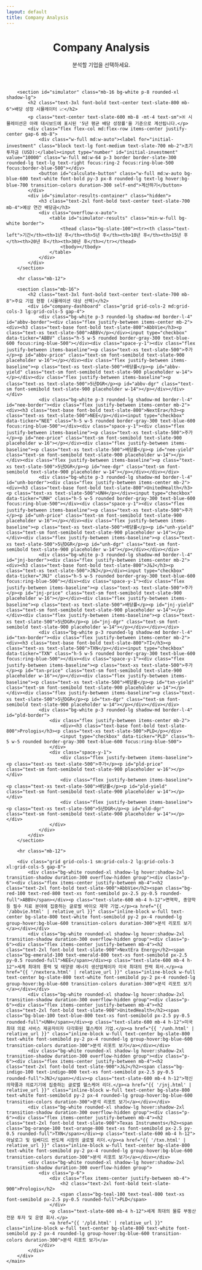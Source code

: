 ```yaml
---
layout: default
title: Company Analysis
---
```


<style>
    .placeholder { background-color: #e5e7eb; border-radius: 0.25rem; min-height: 1.1rem; animation: pulse 2s cubic-bezier(0.4, 0, 0.6, 1) infinite; }
    @keyframes pulse { 0%, 100% { opacity: 1; } 50% { opacity: .5; } }
    #simulator-results th, #simulator-results td { padding: 0.75rem 1rem; text-align: right; font-size: 0.9rem; }
    @media (max-width: 768px) { #simulator-results th, #simulator-results td { padding: 0.5rem; font-size: 0.75rem; } }
</style>

<div class="bg-slate-50">
    <main class="container mx-auto px-4 sm:px-6 lg:px-8 py-12">
        <header class="text-center mb-12">
            <h1 class="text-4xl font-extrabold text-slate-800 tracking-tight sm:text-5xl">Company Analysis</h1>
            <p class="mt-4 max-w-2xl mx-auto text-xl text-slate-600">분석할 기업을 선택하세요.</p>
        </header>

        <section id="simulator" class="mb-16 bg-white p-8 rounded-xl shadow-lg">
            <h2 class="text-3xl font-bold text-center text-slate-800 mb-6">배당 성장 시뮬레이터 📈</h2>
            <p class="text-center text-slate-600 mb-8 -mt-4 text-sm">※ 시뮬레이션은 아래 대시보드에 표시된 '5년 평균 배당 성장률'을 기준으로 계산됩니다.</p>
            <div class="flex flex-col md:flex-row items-center justify-center gap-6 mb-8">
                <div class="w-full md:w-auto"><label for="initial-investment" class="block text-lg font-medium text-slate-700 mb-2">초기 투자금 (USD):</label><input type="number" id="initial-investment" value="10000" class="w-full md:w-64 p-3 border border-slate-300 rounded-lg text-lg text-right focus:ring-2 focus:ring-blue-500 focus:border-blue-500"></div>
                <button id="calculate-button" class="w-full md:w-auto bg-blue-600 text-white font-bold py-3 px-8 rounded-lg text-lg hover:bg-blue-700 transition-colors duration-300 self-end">계산하기</button>
            </div>
            <div id="simulator-results-container" class="hidden">
                <h3 class="text-2xl font-bold text-center text-slate-700 mb-4">예상 연간 배당금</h3>
                <div class="overflow-x-auto">
                    <table id="simulator-results" class="min-w-full bg-white border">
                        <thead class="bg-slate-100"><tr><th class="text-left">기간</th><th>1년 후</th><th>5년 후</th><th>10년 후</th><th>15년 후</th><th>20년 후</th><th>30년 후</th></tr></thead>
                        <tbody></tbody>
                    </table>
                </div>
            </div>
        </section>

        <hr class="mb-12">

        <section class="mb-16">
            <h2 class="text-3xl font-bold text-center text-slate-700 mb-8">주요 기업 현황 (시뮬레이션 대상 선택)</h2>
            <div id="company-dashboard" class="grid grid-cols-2 md:grid-cols-3 lg:grid-cols-5 gap-4">
                <div class="bg-white p-3 rounded-lg shadow-md border-l-4" id="abbv-border"><div class="flex justify-between items-center mb-2"><div><h3 class="text-base font-bold text-slate-800">AbbVie</h3><p class="text-xs text-slate-500">ABBV</p></div><input type="checkbox" data-ticker="ABBV" class="h-5 w-5 rounded border-gray-300 text-blue-600 focus:ring-blue-500"></div><div class="space-y-1"><div class="flex justify-between items-baseline"><p class="text-xs text-slate-500">주가</p><p id="abbv-price" class="text-sm font-semibold text-slate-900 placeholder w-16"></p></div><div class="flex justify-between items-baseline"><p class="text-xs text-slate-500">배당률</p><p id="abbv-yield" class="text-sm font-semibold text-slate-900 placeholder w-14"></p></div><div class="flex justify-between items-baseline"><p class="text-xs text-slate-500">5년DGR</p><p id="abbv-dgr" class="text-sm font-semibold text-slate-900 placeholder w-14"></p></div></div></div>
                <div class="bg-white p-3 rounded-lg shadow-md border-l-4" id="nee-border"><div class="flex justify-between items-center mb-2"><div><h3 class="text-base font-bold text-slate-800">NextEra</h3><p class="text-xs text-slate-500">NEE</p></div><input type="checkbox" data-ticker="NEE" class="h-5 w-5 rounded border-gray-300 text-blue-600 focus:ring-blue-500"></div><div class="space-y-1"><div class="flex justify-between items-baseline"><p class="text-xs text-slate-500">주가</p><p id="nee-price" class="text-sm font-semibold text-slate-900 placeholder w-16"></p></div><div class="flex justify-between items-baseline"><p class="text-xs text-slate-500">배당률</p><p id="nee-yield" class="text-sm font-semibold text-slate-900 placeholder w-14"></p></div><div class="flex justify-between items-baseline"><p class="text-xs text-slate-500">5년DGR</p><p id="nee-dgr" class="text-sm font-semibold text-slate-900 placeholder w-14"></p></div></div></div>
                <div class="bg-white p-3 rounded-lg shadow-md border-l-4" id="unh-border"><div class="flex justify-between items-center mb-2"><div><h3 class="text-base font-bold text-slate-800">UnitedHealth</h3><p class="text-xs text-slate-500">UNH</p></div><input type="checkbox" data-ticker="UNH" class="h-5 w-5 rounded border-gray-300 text-blue-600 focus:ring-blue-500"></div><div class="space-y-1"><div class="flex justify-between items-baseline"><p class="text-xs text-slate-500">주가</p><p id="unh-price" class="text-sm font-semibold text-slate-900 placeholder w-16"></p></div><div class="flex justify-between items-baseline"><p class="text-xs text-slate-500">배당률</p><p id="unh-yield" class="text-sm font-semibold text-slate-900 placeholder w-14"></p></div><div class="flex justify-between items-baseline"><p class="text-xs text-slate-500">5년DGR</p><p id="unh-dgr" class="text-sm font-semibold text-slate-900 placeholder w-14"></p></div></div></div>
                <div class="bg-white p-3 rounded-lg shadow-md border-l-4" id="jnj-border"><div class="flex justify-between items-center mb-2"><div><h3 class="text-base font-bold text-slate-800">J&J</h3><p class="text-xs text-slate-500">JNJ</p></div><input type="checkbox" data-ticker="JNJ" class="h-5 w-5 rounded border-gray-300 text-blue-600 focus:ring-blue-500"></div><div class="space-y-1"><div class="flex justify-between items-baseline"><p class="text-xs text-slate-500">주가</p><p id="jnj-price" class="text-sm font-semibold text-slate-900 placeholder w-16"></p></div><div class="flex justify-between items-baseline"><p class="text-xs text-slate-500">배당률</p><p id="jnj-yield" class="text-sm font-semibold text-slate-900 placeholder w-14"></p></div><div class="flex justify-between items-baseline"><p class="text-xs text-slate-500">5년DGR</p><p id="jnj-dgr" class="text-sm font-semibold text-slate-900 placeholder w-14"></p></div></div></div>
                <div class="bg-white p-3 rounded-lg shadow-md border-l-4" id="txn-border"><div class="flex justify-between items-center mb-2"><div><h3 class="text-base font-bold text-slate-800">TI</h3><p class="text-xs text-slate-500">TXN</p></div><input type="checkbox" data-ticker="TXN" class="h-5 w-5 rounded border-gray-300 text-blue-600 focus:ring-blue-500"></div><div class="space-y-1"><div class="flex justify-between items-baseline"><p class="text-xs text-slate-500">주가</p><p id="txn-price" class="text-sm font-semibold text-slate-900 placeholder w-16"></p></div><div class="flex justify-between items-baseline"><p class="text-xs text-slate-500">배당률</p><p id="txn-yield" class="text-sm font-semibold text-slate-900 placeholder w-14"></p></div><div class="flex justify-between items-baseline"><p class="text-xs text-slate-500">5년DGR</p><p id="txn-dgr" class="text-sm font-semibold text-slate-900 placeholder w-14"></p></div></div></div>
                <div class="bg-white p-3 rounded-lg shadow-md border-l-4" id="pld-border">
                    <div class="flex justify-between items-center mb-2">
                        <div><h3 class="text-base font-bold text-slate-800">Prologis</h3><p class="text-xs text-slate-500">PLD</p></div>
                        <input type="checkbox" data-ticker="PLD" class="h-5 w-5 rounded border-gray-300 text-blue-600 focus:ring-blue-500">
                    </div>
                    <div class="space-y-1">
                        <div class="flex justify-between items-baseline"><p class="text-xs text-slate-500">주가</p><p id="pld-price" class="text-sm font-semibold text-slate-900 placeholder w-16"></p></div>
                        <div class="flex justify-between items-baseline"><p class="text-xs text-slate-500">배당률</p><p id="pld-yield" class="text-sm font-semibold text-slate-900 placeholder w-14"></p></div>
                        <div class="flex justify-between items-baseline"><p class="text-xs text-slate-500">5년DGR</p><p id="pld-dgr" class="text-sm font-semibold text-slate-900 placeholder w-14"></p></div>
                    </div>
                </div>
            </div>
        </section>
        
        <hr class="mb-12">
        
        <div class="grid grid-cols-1 sm:grid-cols-2 lg:grid-cols-3 xl:grid-cols-5 gap-8">
            <div class="bg-white rounded-xl shadow-lg hover:shadow-2xl transition-shadow duration-300 overflow-hidden group"><div class="p-6"><div class="flex items-center justify-between mb-4"><h2 class="text-2xl font-bold text-slate-900">AbbVie</h2><span class="bg-red-100 text-red-800 text-xs font-semibold px-2.5 py-0.5 rounded-full">ABBV</span></div><p class="text-slate-600 mb-4 h-12">면역학, 종양학 등 필수 치료 분야에 집중하는 글로벌 바이오 제약 기업.</p><a href="{{ '/abbvie.html' | relative_url }}" class="inline-block w-full text-center bg-slate-800 text-white font-semibold py-2 px-4 rounded-lg group-hover:bg-blue-600 transition-colors duration-300">분석 리포트 보기</a></div></div>
            <div class="bg-white rounded-xl shadow-lg hover:shadow-2xl transition-shadow duration-300 overflow-hidden group"><div class="p-6"><div class="flex items-center justify-between mb-4"><h2 class="text-2xl font-bold text-slate-900">NextEra Energy</h2><span class="bg-emerald-100 text-emerald-800 text-xs font-semibold px-2.5 py-0.5 rounded-full">NEE</span></div><p class="text-slate-600 mb-4 h-12">세계 최대의 풍력 및 태양광 에너지 생산업체이자 미국 최대의 전력 회사.</p><a href="{{ '/nextera.html' | relative_url }}" class="inline-block w-full text-center bg-slate-800 text-white font-semibold py-2 px-4 rounded-lg group-hover:bg-blue-600 transition-colors duration-300">분석 리포트 보기</a></div></div>
            <div class="bg-white rounded-xl shadow-lg hover:shadow-2xl transition-shadow duration-300 overflow-hidden group"><div class="p-6"><div class="flex items-center justify-between mb-4"><h2 class="text-2xl font-bold text-slate-900">UnitedHealth</h2><span class="bg-blue-100 text-blue-800 text-xs font-semibold px-2.5 py-0.5 rounded-full">UNH</span></div><p class="text-slate-600 mb-4 h-12">미국 최대 의료 서비스 제공자이자 다각화된 헬스케어 기업.</p><a href="{{ '/unh.html' | relative_url }}" class="inline-block w-full text-center bg-slate-800 text-white font-semibold py-2 px-4 rounded-lg group-hover:bg-blue-600 transition-colors duration-300">분석 리포트 보기</a></div></div>
            <div class="bg-white rounded-xl shadow-lg hover:shadow-2xl transition-shadow duration-300 overflow-hidden group"><div class="p-6"><div class="flex items-center justify-between mb-4"><h2 class="text-2xl font-bold text-slate-900">J&J</h2><span class="bg-indigo-100 text-indigo-800 text-xs font-semibold px-2.5 py-0.5 rounded-full">JNJ</span></div><p class="text-slate-600 mb-4 h-12">혁신 의약품과 의료기기에 집중하는 글로벌 헬스케어 리더.</p><a href="{{ '/jnj.html' | relative_url }}" class="inline-block w-full text-center bg-slate-800 text-white font-semibold py-2 px-4 rounded-lg group-hover:bg-blue-600 transition-colors duration-300">분석 리포트 보기</a></div></div>
            <div class="bg-white rounded-xl shadow-lg hover:shadow-2xl transition-shadow duration-300 overflow-hidden group"><div class="p-6"><div class="flex items-center justify-between mb-4"><h2 class="text-2xl font-bold text-slate-900">Texas Instruments</h2><span class="bg-orange-100 text-orange-800 text-xs font-semibold px-2.5 py-0.5 rounded-full">TXN</span></div><p class="text-slate-600 mb-4 h-12">아날로그 및 임베디드 반도체 시장의 글로벌 리더.</p><a href="{{ '/txn.html' | relative_url }}" class="inline-block w-full text-center bg-slate-800 text-white font-semibold py-2 px-4 rounded-lg group-hover:bg-blue-600 transition-colors duration-300">분석 리포트 보기</a></div></div>            
            <div class="bg-white rounded-xl shadow-lg hover:shadow-2xl transition-shadow duration-300 overflow-hidden group">
                <div class="p-6">
                    <div class="flex items-center justify-between mb-4">
                        <h2 class="text-2xl font-bold text-slate-900">Prologis</h2>
                        <span class="bg-teal-100 text-teal-800 text-xs font-semibold px-2.5 py-0.5 rounded-full">PLD</span>
                    </div>
                    <p class="text-slate-600 mb-4 h-12">세계 최대의 물류 부동산 전문 투자 및 운영 회사.</p>
                    <a href="{{ '/pld.html' | relative_url }}" class="inline-block w-full text-center bg-slate-800 text-white font-semibold py-2 px-4 rounded-lg group-hover:bg-blue-600 transition-colors duration-300">분석 리포트 보기</a>
                </div>
            </div>   
        </div>
    </main>
</div>

<script>
document.addEventListener('DOMContentLoaded', function() {
    const apiKey = "{{ site.finnhub_api_key }}";
    const tickers = ["ABBV", "NEE", "UNH", "JNJ", "TXN", "PLD"];
    const companyMetrics = {};
    const manualDGR = { "ABBV": 10.51, "NEE": 10.23, "UNH": 16.05, "JNJ": 5.68, "TXN": 15.3, "PLD": 13.5 };

    async function fetchCompanyData(ticker) {
        try {
            const quoteResponse = await fetch(`https://finnhub.io/api/v1/quote?symbol=${ticker}&token=${apiKey}`);
            const quoteData = await quoteResponse.json();
            const dividendResponse = await fetch(`https://finnhub.io/api/v1/stock/metric?symbol=${ticker}&metric=all&token=${apiKey}`);
            const dividendData = await dividendResponse.json();
            
            const price = quoteData.c || 0;
            const dividendYield = dividendData.metric.dividendYieldIndicatedAnnual || 0;
            const dividendGrowthRate = manualDGR[ticker] || 0;
            const isPositive = quoteData.d >= 0;

            companyMetrics[ticker] = { yield: dividendYield, growth: dividendGrowthRate / 100 };

            const id_prefix = ticker.toLowerCase();
            document.getElementById(`${id_prefix}-price`).innerText = `$${price.toFixed(2)}`;
            document.getElementById(`${id_prefix}-yield`).innerText = `${dividendYield.toFixed(2)}%`;
            document.getElementById(`${id_prefix}-dgr`).innerText = `${dividendGrowthRate.toFixed(2)}%`;
            
            const borderEl = document.getElementById(`${id_prefix}-border`);
            if (borderEl) {
                borderEl.classList.add(isPositive ? 'border-green-500' : 'border-red-500');
            }
            [...document.querySelectorAll(`#${id_prefix}-price, #${id_prefix}-yield, #${id_prefix}-dgr`)].forEach(el => el.classList.remove('placeholder'));

        } catch (error) { console.error(`Error fetching data for ${ticker}:`, error); }
    }

    tickers.forEach(fetchCompanyData);

    const calculateButton = document.getElementById('calculate-button');
    if (calculateButton) {
        calculateButton.addEventListener('click', () => {
            const initialInvestment = parseFloat(document.getElementById('initial-investment').value);
            const selectedTickers = [...document.querySelectorAll('#company-dashboard input[type="checkbox"]:checked')].map(cb => cb.dataset.ticker);
            if (selectedTickers.length === 0 || !initialInvestment) { alert('기업을 하나 이상 선택하고 투자금을 입력해주세요.'); return; }
            const investmentPerCompany = initialInvestment / selectedTickers.length;
            const results = {};
            selectedTickers.forEach(ticker => {
                const metrics = companyMetrics[ticker];
                if (!metrics) return;
                const initialDividend = investmentPerCompany * (metrics.yield / 100);
                results[ticker] = {
                    y1: initialDividend * Math.pow(1 + metrics.growth, 1), y5: initialDividend * Math.pow(1 + metrics.growth, 5), y10: initialDividend * Math.pow(1 + metrics.growth, 10),
                    y15: initialDividend * Math.pow(1 + metrics.growth, 15), y20: initialDividend * Math.pow(1 + metrics.growth, 20), y30: initialDividend * Math.pow(1 + metrics.growth, 30),
                };
            });
            const resultsBody = document.querySelector('#simulator-results tbody');
            resultsBody.innerHTML = '';
            for(const ticker in results) {
                const row = results[ticker];
                const tr = document.createElement('tr');
                tr.innerHTML = `<td class="text-left font-semibold">${ticker}</td><td>$${row.y1.toFixed(2)}</td><td>$${row.y5.toFixed(2)}</td><td>$${row.y10.toFixed(2)}</td><td>$${row.y15.toFixed(2)}</td><td>$${row.y20.toFixed(2)}</td><td>$${row.y30.toFixed(2)}</td>`;
                resultsBody.appendChild(tr);
            }
            if (selectedTickers.length > 1) {
                const total = { y1: 0, y5: 0, y10: 0, y15: 0, y20: 0, y30: 0 };
                for(const ticker in results) { Object.keys(total).forEach(year => total[year] += results[ticker][year]); }
                const totalRow = document.createElement('tr');
                totalRow.className = 'bg-slate-200 font-bold';
                totalRow.innerHTML = `<td class="text-left">합계</td><td>$${total.y1.toFixed(2)}</td><td>$${total.y5.toFixed(2)}</td><td>$${total.y10.toFixed(2)}</td><td>$${total.y15.toFixed(2)}</td><td>$${total.y20.toFixed(2)}</td><td>$${total.y30.toFixed(2)}</td>`;
                resultsBody.appendChild(totalRow);
            }
            document.getElementById('simulator-results-container').classList.remove('hidden');
        });
    }
});
</script>